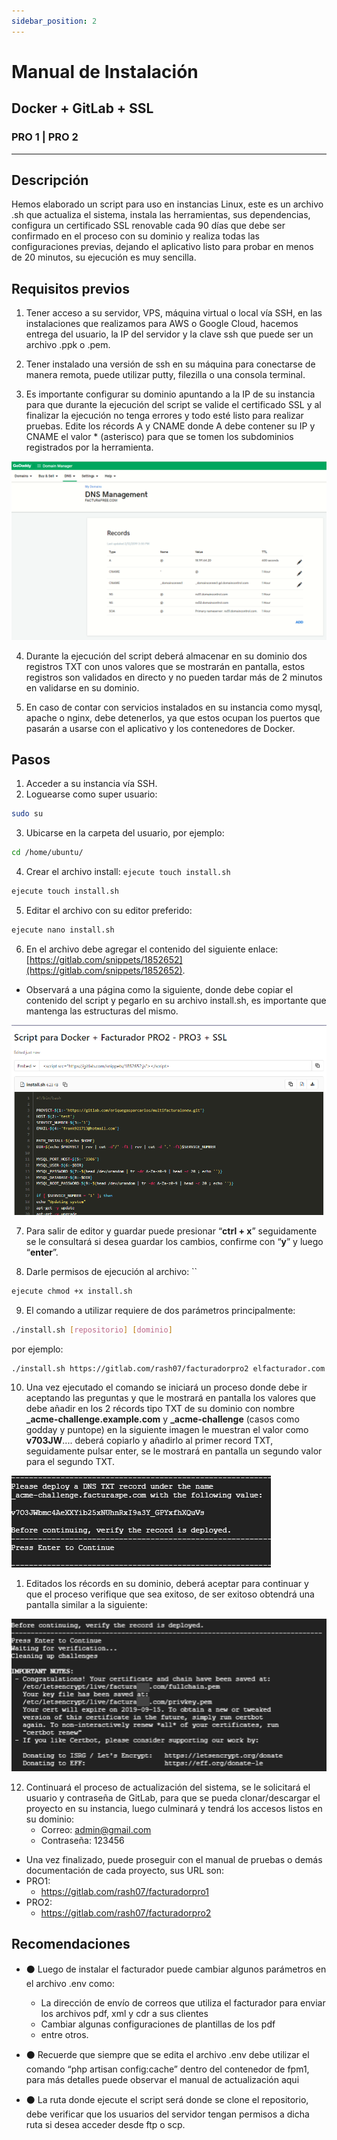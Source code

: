 ```yaml
---
sidebar_position: 2
---
```


# Manual de Instalación
 <h2 class="subtitulo">Docker + GitLab + SSL</h2>
 <h3 class="subtitulo_small"> PRO 1 | PRO 2</h3>

---

## Descripción

Hemos elaborado un script para uso en instancias Linux, este es un archivo .sh que actualiza el sistema, instala las herramientas, sus dependencias, configura un certificado SSL renovable cada 90 días que debe ser confirmado en el proceso con su dominio y realiza todas las configuraciones previas, dejando el aplicativo listo para probar en menos de 20 minutos, su ejecución es muy sencilla.

## Requisitos previos

1. Tener acceso a su servidor, VPS, máquina virtual o local vía SSH, en las instalaciones que realizamos para AWS o Google Cloud, hacemos entrega del usuario, la IP del servidor y la clave ssh que puede ser un archivo .ppk o .pem.

2. Tener instalado una versión de ssh en su máquina para conectarse de manera remota, puede utilizar putty, filezilla o una consola terminal.

3. Es importante configurar su dominio apuntando a la IP de su instancia para que durante la ejecución del script se valide el certificado SSL y al finalizar la ejecución no tenga errores y todo esté listo para realizar pruebas. Edite los récords A y CNAME donde A debe contener su IP y CNAME el valor * (asterisco) para que se tomen los subdominios registrados por la herramienta.

<img class="imagenes_horizontales" src="https://github.com/AntonyCandiotti/Practica02Manual/blob/main/docs/tutorial/img/image3.png?raw=true" alt="haaaolaa"/>

4. Durante la ejecución del script deberá almacenar en su dominio dos registros TXT con unos valores que se mostrarán en pantalla, estos registros son validados en directo y no pueden tardar más de 2 minutos en validarse en su dominio.

5. En caso de contar con servicios instalados en su instancia como mysql, apache o nginx, debe detenerlos, ya que estos ocupan los puertos que pasarán a usarse con el aplicativo y los contenedores de Docker.

## Pasos

1. Acceder a su instancia vía SSH.
2. Loguearse como super usuario: 
```bash
sudo su
```
3. Ubicarse en la carpeta del usuario, por ejemplo: 
```bash
cd /home/ubuntu/
```
4. Crear el archivo install: `ejecute touch install.sh`
```bash
ejecute touch install.sh
```
5. Editar el archivo con su editor preferido: 
```bash
ejecute nano install.sh
```
6. En el archivo debe agregar el contenido del siguiente enlace: [https://gitlab.com/snippets/1852652](https://gitlab.com/snippets/1852652). 
- Observará a una página como la siguiente, donde debe copiar el contenido del script y pegarlo en su archivo install.sh, es importante que mantenga las estructuras del mismo.

<img class="imagenes_horizontales" src="https://github.com/AntonyCandiotti/Practica02Manual/blob/main/docs/tutorial/img/img02_1.png?raw=true" alt="haaaolaa"/>

7. Para salir de editor y guardar puede presionar “**ctrl + x**” seguidamente se le consultará si desea guardar los cambios, confirme con “**y**” y luego “**enter**”.

8. Darle permisos de ejecución al archivo: ``
```bash
ejecute chmod +x install.sh
```
9. El comando a utilizar requiere de dos parámetros principalmente:
   
   
```bash
./install.sh [repositorio] [dominio]
```

   por ejemplo:
      
```bash
./install.sh https://gitlab.com/rash07/facturadorpro2 elfacturador.com
```

10. Una vez ejecutado el comando se iniciará un proceso donde debe ir aceptando las preguntas y que le mostrará en pantalla los valores que debe añadir en los 2 récords tipo TXT de su dominio con nombre **_acme-challenge.example.com** y **_acme-challenge** (casos como godday y puntope) en la siguiente imagen le muestran el valor como **v703JW**.... deberá copiarlo y añadirlo al primer record TXT, seguidamente pulsar enter, se le mostrará en pantalla un segundo valor para el segundo TXT.
    
<img class="imagenes_horizontales" src="https://github.com/AntonyCandiotti/Practica02Manual/blob/main/docs/tutorial/img/image1.png?raw=true" alt="haaaolaa"/>

1.  Editados los récords en su dominio, deberá aceptar para continuar y que el proceso verifique que sea exitoso, de ser exitoso obtendrá una pantalla similar a la siguiente:


<img class="imagenes_horizontales" src="https://github.com/AntonyCandiotti/Practica02Manual/blob/main/docs/tutorial/img/img02_2.png?raw=true" alt="haaaolaa"/>

12. Continuará el proceso de actualización del sistema, se le solicitará el usuario y contraseña de GitLab, para que se pueda clonar/descargar el proyecto en su instancia, luego culminará y tendrá los accesos listos en su dominio:
    -  Correo: admin@gmail.com
    -  Contraseña: 123456
- Una vez finalizado, puede proseguir con el manual de pruebas o demás documentación de cada proyecto, sus URL son:
- PRO1:
    - https://gitlab.com/rash07/facturadorpro1
- PRO2:
    - https://gitlab.com/rash07/facturadorpro2


## Recomendaciones

- :black_circle: Luego de instalar el facturador puede cambiar algunos parámetros en el archivo .env como:
   - La dirección de envío de correos que utiliza el facturador para enviar los archivos pdf, xml y cdr a sus clientes
   - Cambiar algunas configuraciones de plantillas de los pdf
   - entre otros.

- :black_circle: Recuerde que siempre que se edita el archivo .env debe utilizar el comando “php artisan config:cache” dentro del contenedor de fpm1, para más detalles puede observar el manual de actualización aqui 
- :black_circle: La ruta donde ejecute el script será donde se clone el repositorio, debe verificar que los usuarios del servidor tengan permisos a dicha ruta si desea acceder desde ftp o scp.